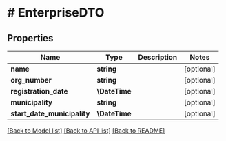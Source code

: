 # # EnterpriseDTO

## Properties

Name | Type | Description | Notes
------------ | ------------- | ------------- | -------------
**name** | **string** |  | [optional]
**org_number** | **string** |  | [optional]
**registration_date** | **\DateTime** |  | [optional]
**municipality** | **string** |  | [optional]
**start_date_municipality** | **\DateTime** |  | [optional]

[[Back to Model list]](../../README.md#models) [[Back to API list]](../../README.md#endpoints) [[Back to README]](../../README.md)
